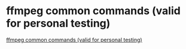 # ffmpeg common commands (valid for personal testing)
[ffmpeg common commands (valid for personal testing)](https://aiwithcloud.com/2022/09/15/ffmpeg_common_commands_valid_for_personal_testing/)